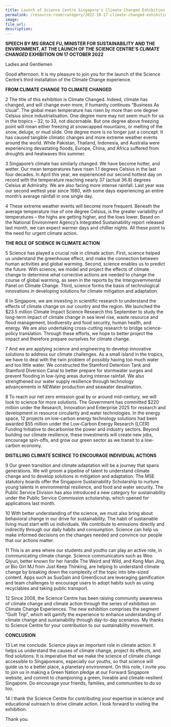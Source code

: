 ```yaml
---  
title: Launch of Science Centre Singapore's Climate Changed Exhibition - Ms Grace Fu  
permalink: /resource-room/category/2022-10-17-climate-changed-exhibition-launch
image:  
file_url:  
description:  
---  
```


**SPEECH BY MS GRACE FU, MINISTER FOR SUSTAINABILITY AND THE ENVIRONMENT, AT THE LAUNCH OF THE SCIENCE CENTRE’S _CLIMATE CHANGED_ EXHIBITION ON 17 OCTOBER 2022**

Ladies and Gentlemen
 
Good afternoon. It is my pleasure to join you for the launch of the Science Centre’s third installation of the Climate Change experience.
 
**FROM CLIMATE CHANGE TO CLIMATE CHANGED**
 
2 The title of this exhibition is Climate Changed. Indeed, climate has changed, and will change even more, if humanity continues “Business As Usual”.  The global mean temperature has risen by more than one degree Celsius since industrialisation.  One degree more may not seem much for us in the tropics – 32, to 33, not discernable. But one degree above freezing point will mean either freezing at snowcapped mountains, or melting of the snow, deluge, or mud slide. One degree more is no longer just a concept. It has caused tangible climatic changes and more extreme weather events around the world. While Pakistan, Thailand, Indonesia, and Australia were experiencing devastating floods, Europe, China, and Africa suffered from droughts and heatwaves this summer.
 
3 Singapore’s climate has similarly changed. We have become hotter, and wetter. Our mean temperatures have risen 1.1 degrees Celsius in the last four decades. In April this year, we experienced our second hottest day on record with the temperature reaching nearly 37 (actual 36.8) degrees Celsius at Admiralty.  We are also facing more intense rainfall. Last year was our second wettest year since 1980, with some days experiencing an entire month’s average rainfall in one single day. 

4 These extreme weather events will become more frequent. Beneath the average temperature rise of one degree Celsius, is the greater variability of temperatures – the highs are getting higher, and the lows lower. Based on the National Environment Agency’s Integrated Sustainability report released last month, we can expect warmer days and chillier nights. All these point to the need for urgent climate action. 


**THE ROLE OF SCIENCE IN CLIMATE ACTION**

5 Science has played a crucial role in climate action. First, science helped us understand the greenhouse effect, and make the connection between human activities and global warming. Second, science enables us to predict the future. With science, we model and project the effects of climate change to determine what corrective actions are needed to change the course of global warming, as seen in the reports by the Intergovernmental Panel on Climate Change. Third, science forms the basis of technological innovations in developing solutions for climate mitigation and adaptation.

6 In Singapore, we are investing in scientific research to understand the effects of climate change on our country and the region. We launched the $23.5 million Climate Impact Science Research this September to study the long-term impact of climate change in sea level rise, waste resource and flood management, biodiversity and food security, human health, and energy. We are also undertaking cross-cutting research to bridge science-policy translation. Through these efforts, we hope to better project the impact and therefore prepare ourselves for climate change. 

7 And we are applying science and engineering to develop innovative solutions to address our climate challenges. As a small island in the tropics, we have to deal with the twin problem of possibly having too much water and too little water. We constructed the Stamford Detention Tank and Stamford Diversion Canal to better prepare for stormwater surges and prevent flooding in low-lying areas during intense rainfall. We also strengthened our water supply resilience through technology advancements in NEWater production and seawater desalination. 

8 To reach our net zero emission goal by or around mid-century, we will look to science for more solutions. The Government has committed $220 million under the Research, Innovation and Enterprise 2025 for research and development in resource circularity and water technologies. In the energy space, 12 projects on low-carbon energy technology solutions had been awarded $55 million under the Low-Carbon Energy Research (LCER) Funding Initiative to decarbonise the power and industry sectors. Beyond building our climate resilience, these investments will create new jobs, encourage spin-offs, and grow our green sector as we transit to a low-carbon economy. 

**DISTILLING CLIMATE SCIENCE TO ENCOURAGE INDIVIDUAL ACTIONS**

9 Our green transition and climate adaptation will be a journey that spans generations. We will groom a pipeline of talent to understand climate change and to develop solutions in mitigation and adaptation. The MSE statutory boards offer the Singapore Sustainability Scholarship to nurture young talents in environmental resilience, and food and water security. The Public Service Division has also introduced a new category for sustainability under the Public Service Commission scholarship, which opened for applications last month.

10  With better understanding of the science, we must also bring about behavioral change in our drive for sustainability. The habit of sustainable living must start with us individuals. We contribute to emissions directly and indirectly through our daily habits and consumption. Science can help us make informed decisions on the changes needed and convince our people that our actions matter. 

11  This is an area where our students and youths can play an active role, in communicating climate change. Science communicators such as Woo Qiyun, better known for her handle The Weird and Wild, and Kong Man Jing, or Bio Girl MJ from Just Keep Thinking, are helping to understand climate change by breaking down the complexity of the topic into bite-sized content. Apps such as SusGain and GreenScout are leveraging gamification and team challenges to encourage users to adopt habits such as using recyclables and taking public transport. 

12  Since 2008, the Science Centre has been raising community awareness of climate change and climate action through the series of exhibition on Climate Change Experiences. The new exhibition comprises the segment “Guilt Trip”, which will gamify the experience to enhance understanding of climate change and sustainability through day-to-day scenarios. My thanks to Science Centre for your contribution to our sustainability movement.

**CONCLUSION**

13  Let me conclude. Science plays an important role in climate action. It helps us understand the causes of climate change, project its effects, and find solutions. It is imperative that we make the science of climate change accessible to Singaporeans, especially our youths, so that science will guide us to a better place, a planetary environment. On this note, I invite you to join us in making a Green Nation pledge at our Forward Singapore website, and commit to championing a green, liveable and climate-resilient Singapore. Do encourage your friends, families, and communities to do so too. 

14  I thank the Science Centre for contributing your expertise in science and educational outreach to drive climate action. I look forward to visiting the exhibition.

Thank you. 
